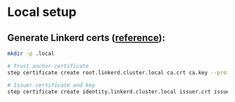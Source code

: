 # Local setup
## Generate Linkerd certs ([reference](https://linkerd.io/2.14/tasks/generate-certificates)):

```bash
mkdir -p .local

# Trust anchor certificate
step certificate create root.linkerd.cluster.local ca.crt ca.key --profile root-ca --no-password --insecure --not-after=87600h

# Issuer certificate and key
step certificate create identity.linkerd.cluster.local issuer.crt issuer.key --profile intermediate-ca --not-after 8760h --no-password --insecure --ca ca.crt --ca-key ca.key
```
